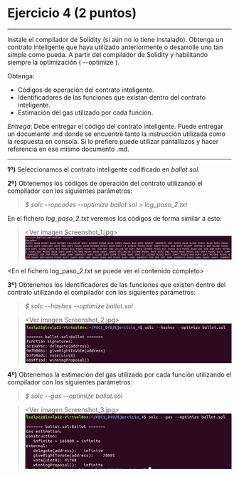 # Ejercicio 4 (2 puntos)
---
Instale el compilador de Solidity (si aún no lo tiene instalado).
Obtenga un contrato inteligente que haya utilizado anteriormente o desarrolle uno tan simple como pueda.
A partir del compilador de Solidity y habilitando siempre la optimización ( --optimize ).

Obtenga:
- Códigos de operación del contrato inteligente.
- Identificadores de las funciones que existan dentro del contrato inteligente.
- Estimación del gas utilizado por cada función.

_Entrega_: Debe entregar el código del contrato inteligente. Puede entregar un documento .md donde se encuentre tanto la instrucción utilizada como la respuesta en consola. Si lo prefiere puede utilizar pantallazos y hacer referencia en ese mismo documento .md.

---
**1º)** Seleccionamos el contrato inteligente codificado en _ballot.sol_.

**2º)** Obtenemos los códigos de operación del contrato utilizando el compilador con los siguientes parámetros:

> _\$ solc --opcodes --optimize ballot.sol > log_paso_2.txt_

En el fichero _log\_paso\_2.txt_ veremos los códigos de forma similar a esto:

> \<Ver imagen Screenshot_1.jpg>  
![Screenshot_1.jpg](Screenshot_1.jpg)

\<En el fichero log_paso_2.txt se puede ver el contenido completo>

**3º)** Obtenemos los identificadores de las funciones que existen dentro del contrato utilizando el compilador con los siguientes parámetros:

> _\$ solc --hashes --optimize ballot.sol_

> \<Ver imagen Screenshot_2.jpg>  
![Screenshot_2.jpg](Screenshot_2.jpg)

**4º)** Obtenemos la estimación del gas utilizado por cada función utilizando el compilador con los siguientes parámetros:

> _\$ solc --gas --optimize ballot.sol_

> \<Ver imagen Screenshot_3.jpg>  
![Screenshot_3.jpg](Screenshot_3.jpg)



